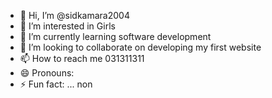 - 👋 Hi, I’m @sidkamara2004
- 👀 I’m interested in Girls
- 🌱 I’m currently learning software development
- 💞️ I’m looking to collaborate on developing my first website
- 📫 How to reach me 031311311
- 😄 Pronouns: 
- ⚡ Fun fact: ... non

<!---
sidkamara2004/sidkamara2004 is a ✨ special ✨ repository because its `README.md` (this file) appears on your GitHub profile.
You can click the Preview link to take a look at your changes.
--->
